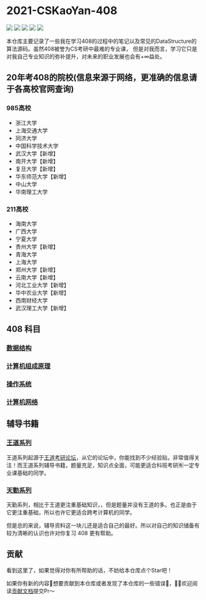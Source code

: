 # 2021-CSKaoYan-408

![](https://img.shields.io/github/languages/top/KimYangOfCat/2021-CSKaoYan-408?color=F8008E)
![](https://img.shields.io/static/v1?label=&message=DataStructure&color=brightgreen)
![](https://img.shields.io/static/v1?label=&message=CpmputerOrganization&color=blueviolet)
![](https://img.shields.io/static/v1?label=&message=NetWork&color=blue)
![](https://img.shields.io/static/v1?label=&message=OperatingSystem&color=important)

本仓库主要记录了一些我在学习408的过程中的笔记以及常见的DataStructure的算法源码。虽然408被誉为CS考研中最难的专业课，
但是对我而言，学习它只是对我自己专业知识的弥补提升，对未来的职业发展也会有+∞益处。

## 20年考408的院校(信息来源于网络，更准确的信息请于各高校官网查询)

### 985高校

-   浙江大学
-   上海交通大学
-   同济大学
-   中国科学技术大学
-   武汉大学【新增】
-   南开大学【新增】
-   复旦大学【新增】
-   华东师范大学【新增】
-   中山大学
-   华南理工大学

### 211高校

-   海南大学
-   广西大学
-   宁夏大学
-   贵州大学【新增】
-   青海大学
-   上海大学
-   郑州大学【新增】
-   云南大学【新增】
-   河北工业大学【新增】
-   华中农业大学【新增】
-   西南财经大学
-   武汉理工大学【新增】

## 408 科目

### [数据结构](DataStructure)


### [计算机组成原理](ComputerOrganization)


### [操作系统](OperatingSystem)


### [计算机网络](ComputerNetwork)

## 辅导书籍

### [王道系列](/PDF/王道考研%20PDF)

王道系列起源于[王道考研论坛](http://cskaoyan.com/)，从它的论坛中，你能找到不少经验贴，非常值得关注！而王道系列辅导书籍，题量充足，知识点全面，可能更适合科班考研🈶️一定专业课基础的同学。

### [天勤系列](/PDF/天勤考研%20PDF)

天勤系列，相比于王道更注重基础知识，，但是题量并没有王道的多。也正是由于它更注重基础，所以也许它更适合跨考计算机的同学。


但是总的来说，辅导资料这一块儿还是适合自己的最好。所以对自己的知识储备有较为清晰的认识也许对你复习 408 更有帮助。

## 贡献

看到这里了，如果觉得对你有所帮助的话，不妨给本仓库点个Star吧！

如果你有新的内容📜想要贡献到本仓库或者发现了本仓库的一些错误🐛，👏🏻欢迎阅读[贡献文档](Documents.md)提交Pr～

